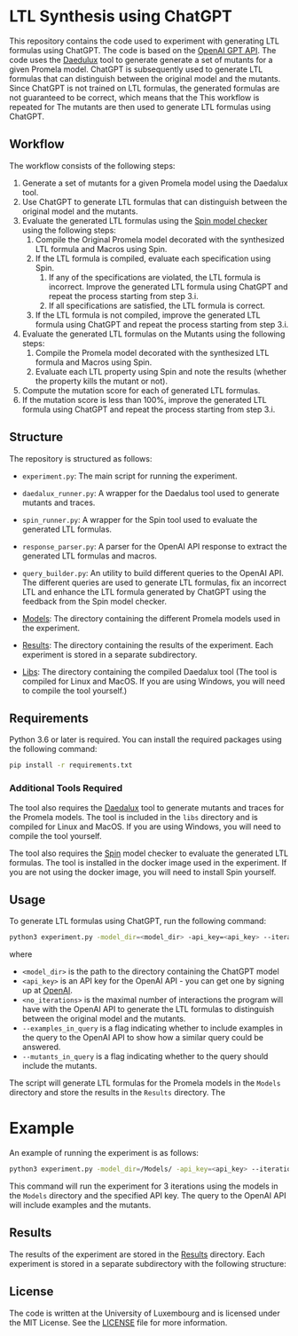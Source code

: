 # LTL Synthesis using ChatGPT

This repository contains the code used to experiment with generating LTL formulas using ChatGPT. The code is based on the [OpenAI GPT API](https://platform.openai.com/).
The code uses the [Daedulux](https://github.com/samilazregsuidi/Daedalux) tool to generate generate a set of mutants for a given Promela model.
ChatGPT is subsequently used to generate LTL formulas that can distinguish between the original model and the mutants.
Since ChatGPT is not trained on LTL formulas, the generated formulas are not guaranteed to be correct, which means that the 
This workflow is repeated for 
 The mutants are then used to generate LTL formulas using ChatGPT.

## Workflow

The workflow consists of the following steps:
1. Generate a set of mutants for a given Promela model using the Daedalux tool.
2. Use ChatGPT to generate LTL formulas that can distinguish between the original model and the mutants.
3. Evaluate the generated LTL formulas using the [Spin model checker](http://spinroot.com/spin/whatispin.html) using the following steps:
    1. Compile the Original Promela model decorated with the synthesized LTL formula and Macros using Spin.
    2. If the LTL formula is compiled, evaluate each specification using Spin.
        1. If any of the specifications are violated, the LTL formula is incorrect. Improve the generated LTL formula using ChatGPT and repeat the process starting from step 3.i.
        2. If all specifications are satisfied, the LTL formula is correct.
    3. If the LTL formula is not compiled, improve the generated LTL formula using ChatGPT and repeat the process starting from step 3.i.
4. Evaluate the generated LTL formulas on the Mutants using the following steps:
    1. Compile the Promela model decorated with the synthesized LTL formula and Macros using Spin.
    2. Evaluate each LTL property using Spin and note the results (whether the property kills the mutant or not).
5. Compute the mutation score for each of generated LTL formulas.
6. If the mutation score is less than 100%, improve the generated LTL formula using ChatGPT and repeat the process starting from step 3.i.


## Structure
The repository is structured as follows:
- `experiment.py`: The main script for running the experiment.
- `daedalux_runner.py`: A wrapper for the Daedalus tool used to generate mutants and traces.
- `spin_runner.py`: A wrapper for the Spin tool used to evaluate the generated LTL formulas.
- `response_parser.py`: A parser for the OpenAI API response to extract the generated LTL formulas and macros.
- `query_builder.py`: An utility to build different queries to the OpenAI API. The different queries are used to generate LTL formulas, fix an incorrect LTL and enhance the LTL formula generated by ChatGPT using the feedback from the Spin model checker.


- [Models](/Models/): The directory containing the different Promela models used in the experiment.
- [Results](/Results/): The directory containing the results of the experiment. Each experiment is stored in a separate subdirectory.
- [Libs](/Libs/): The directory containing the compiled Daedalux tool (The tool is compiled for Linux and MacOS. If you are using Windows, you will need to compile the tool yourself.)

## Requirements

Python 3.6 or later is required. You can install the required packages using the following command:

```bash
pip install -r requirements.txt
```

### Additional Tools Required
The tool also requires the [Daedalux](https://github.com/samilazregsuidi/Daedalux) tool to generate mutants and traces for the Promela models. The tool is included in the `libs` directory and is compiled for Linux and MacOS. If you are using Windows, you will need to compile the tool yourself.

The tool also requires the [Spin](http://spinroot.com/spin/whatispin.html) model checker to evaluate the generated LTL formulas. The tool is installed in the docker image used in the experiment. If you are not using the docker image, you will need to install Spin yourself.

## Usage

To generate LTL formulas using ChatGPT, run the following command:

```bash
python3 experiment.py -model_dir=<model_dir> -api_key=<api_key> --iterations <no_iterations>[--examples_in_query] [--mutants_in_query]
```

where 
* `<model_dir>` is the path to the directory containing the ChatGPT model 
* `<api_key>` is an API key for the OpenAI API - you can get one by signing up at [OpenAI](https://platform.openai.com/).
* `<no_iterations>` is the maximal number of interactions the program will have with the OpenAI API to generate the LTL formulas to distinguish between the original model and the mutants.
* `--examples_in_query` is a flag indicating whether to include examples in the query to the OpenAI API to show how a similar query could be answered.
* `--mutants_in_query` is a flag indicating whether to the query should include the mutants.

The script will generate LTL formulas for the Promela models in the `Models` directory and store the results in the `Results` directory.
The 

# Example

An example of running the experiment is as follows:

```bash
python3 experiment.py -model_dir=/Models/ -api_key=<api_key> --iterations 3 --examples_in_query --mutants_in_query 
```

This command will run the experiment for 3 iterations using the models in the `Models` directory and the specified API key. The query to the OpenAI API will include examples and the mutants.

## Results

The results of the experiment are stored in the [Results](/Results/) directory. Each experiment is stored in a separate subdirectory with the following structure:


## License

The code is written at the University of Luxembourg and is licensed under the MIT License. See the [LICENSE](LICENSE) file for more information.